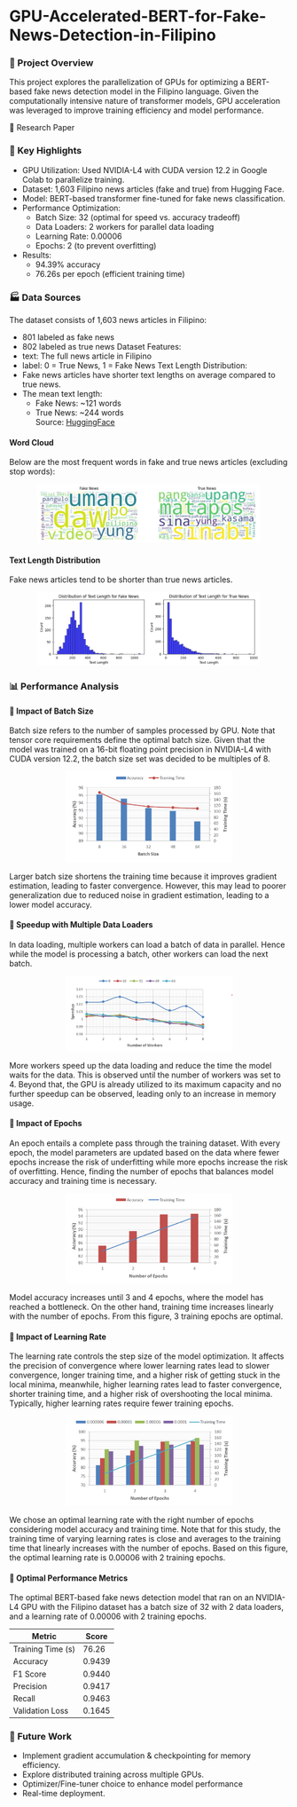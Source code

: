 # GPU-Accelerated-BERT-for-Fake-News-Detection-in-Filipino

### 📌 Project Overview
This project explores the parallelization of GPUs for optimizing a BERT-based fake news detection model in the Filipino language. Given the computationally intensive nature of transformer models, GPU acceleration was leveraged to improve training efficiency and model performance.

🔗 Research Paper 

### 🚀 Key Highlights
- GPU Utilization: Used NVIDIA-L4 with CUDA version 12.2 in Google Colab to parallelize training.
- Dataset: 1,603 Filipino news articles (fake and true) from Hugging Face.
- Model: BERT-based transformer fine-tuned for fake news classification.
- Performance Optimization:
  - Batch Size: 32 (optimal for speed vs. accuracy tradeoff)
  - Data Loaders: 2 workers for parallel data loading
  - Learning Rate: 0.00006
  - Epochs: 2 (to prevent overfitting)
- Results:
  - 94.39% accuracy
  - 76.26s per epoch (efficient training time)

### 🏭 Data Sources
The dataset consists of 1,603 news articles in Filipino:
- 801 labeled as fake news
- 802 labeled as true news
Dataset Features:
- text: The full news article in Filipino
- label:	0 = True News, 1 = Fake News
Text Length Distribution:
- Fake news articles have shorter text lengths on average compared to true news.
- The mean text length:
  - Fake News: ~121 words
  - True News: ~244 words  
Source: [HuggingFace](https://huggingface.co/datasets/jcblaise/fake_news_filipino)

#### Word Cloud
Below are the most frequent words in fake and true news articles (excluding stop words):

<p align="center"> 
  <img src="images/word_cloud.png" width=80% height=80%> 
</p>

#### Text Length Distribution
Fake news articles tend to be shorter than true news articles.

<p align="center"> 
  <img src="images/distribution_length.png" width=80% height=80%> 
</p>

### 📊 Performance Analysis
#### 📌 Impact of Batch Size

Batch size refers to the number of samples processed by GPU. Note that tensor core requirements define the optimal batch size. Given that the model was trained on a 16-bit floating point precision in NVIDIA-L4 with CUDA version 12.2, the batch size set was decided to be multiples of 8. 

<p align="center"> 
  <img src="images/batchsize_accuracy-trainingtime.png" width=60% height=60%> 
</p>

Larger batch size shortens the training time because it improves gradient estimation, leading to faster convergence. However, this may lead to poorer generalization due to reduced noise in gradient estimation, leading to a lower model accuracy.

#### 📌 Speedup with Multiple Data Loaders
In data loading, multiple workers can load a batch of data in parallel. Hence while the model is processing a batch, other workers can load the next batch.

<p align="center"> 
  <img src="images/workers_speedup.png" width=60% height=60%> 
</p>

More workers speed up the data loading and reduce the time the model waits for the data. This is observed until the number of workers was set to 4. Beyond that, the GPU is already utilized to its maximum capacity and no further speedup can be observed, leading only to an increase in memory usage.

#### 📌 Impact of Epochs
An epoch entails a complete pass through the training dataset. With every epoch, the model parameters are updated based on the data where fewer epochs increase the risk of underfitting while more epochs increase the risk of overfitting. Hence, finding the number of epochs that balances model accuracy and training time is necessary.

<p align="center"> 
  <img src="images/epochs_accuracy-trainingtime.png" width=60% height=60%> 
</p>

Model accuracy increases until 3 and 4 epochs, where the model has reached a bottleneck. On the other hand, training time increases linearly with the number of epochs. From this figure, 3 training epochs are optimal.

#### 📌 Impact of Learning Rate

The learning rate controls the step size of the model optimization. It affects the precision of convergence where lower learning rates lead to slower convergence, longer training time, and a higher risk of getting stuck in the local minima, meanwhile, higher learning rates lead to faster convergence, shorter training time, and a higher risk of overshooting the local minima. Typically, higher learning rates require fewer training epochs.

<p align="center"> 
  <img src="images/learningrate-epochs_accuracy-trainingtime.png" width=60% height=60%> 
</p>

We chose an optimal learning rate with the right number of epochs considering model accuracy and training time. Note that for this study, the training time of varying learning rates is close and averages to the training time that linearly increases with the number of epochs. Based on this figure, the optimal learning rate is 0.00006 with 2 training epochs.

#### 📌 Optimal Performance Metrics

The optimal BERT-based fake news detection model that ran on an NVIDIA-L4 GPU with the Filipino dataset has a batch size of 32 with 2 data loaders, and a learning rate of 0.00006 with 2 training epochs.

<div align="center">
  
| Metric            | Score          | 
|-------------------|----------------|
| Training Time (s) | 76.26          | 
| Accuracy          | 0.9439         |
| F1 Score          | 0.9440         | 
| Precision         | 0.9417         | 
| Recall            | 0.9463         | 
| Validation Loss   | 0.1645         | 

</div>

### 📜 Future Work
- Implement gradient accumulation & checkpointing for memory efficiency.
- Explore distributed training across multiple GPUs.
- Optimizer/Fine-tuner choice to enhance model performance
- Real-time deployment. 
